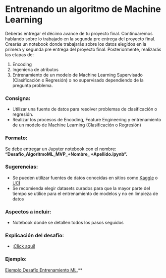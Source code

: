 # Entrenando un algoritmo de Machine Learning
Deberás entregar el décimo avance de tu proyecto final. Continuaremos hablando sobre lo trabajado en la segunda pre entrega del proyecto final. Crearás un notebook donde trabajarás sobre los datos elegidos en la primera y segunda pre entrega del proyecto final. Posteriormente, realizarás las etapas de: 
1. Encoding
2. Ingeniería de atributos
3. Entrenamiento de un modelo de Machine Learning Supervisado (Clasificación o Regresión) o no supervisado dependiendo de la pregunta problema.

### Consigna:
- Utilizar una fuente de datos para resolver problemas de clasificación o regresión. 
- Realizar los procesos de Encoding, Feature Engineering y entrenamiento de un modelo de Machine Learning (Clasificación o Regresión)
### Formato:
Se debe entregar un Jupyter notebook con el nombre: **“Desafio_AlgoritmoML_MVP_+Nombre_ +Apellido.ipynb”.**
### Sugerencias:
- Se pueden utilizar fuentes de datos conocidas en sitios como [Kaggle](https://www.kaggle.com/datasets) o [UCI](https://archive.ics.uci.edu/ml/index.php)
- Se recomienda elegir datasets curados para que la mayor parte del tiempo se utilice para el entrenamiento de modelos y no en limpieza de datos
### Aspectos a incluir:
- Notebook donde se detallen todos los pasos seguidos  
### Explicación del desafío:
- [¡Click aquí!](https://drive.google.com/file/d/1h5rOvgI8N5x915cwNcV9GrMonk5Ky55R/view?usp=sharing)
### Ejemplo:  
[Ejemplo Desafío Entrenamiento ML](https://www.kaggle.com/mrisdal/exploring-survival-on-the-titanic),**